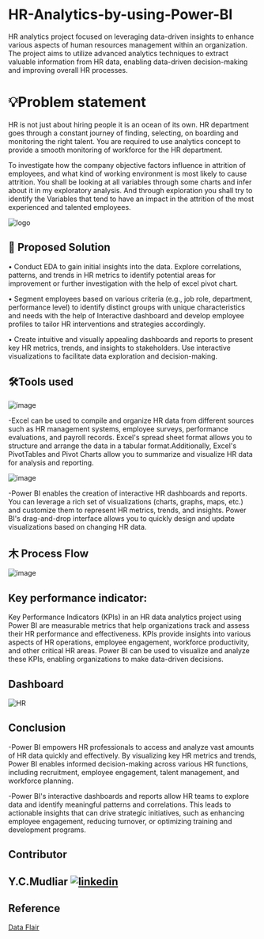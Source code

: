 # HR-Analytics-by-using-Power-BI

HR analytics project focused on leveraging data-driven insights to enhance various aspects of human resources management within an organization. The project aims to utilize advanced analytics techniques to extract valuable information from HR data, enabling data-driven decision-making and improving overall HR processes.

# 💡Problem statement

HR is not just about hiring people it is an ocean of its own. HR department goes through a constant journey of finding, selecting, on boarding and monitoring the right talent. You are required to use analytics concept to provide a smooth monitoring of workforce for the HR department. 

To investigate how the company objective factors influence in attrition of employees, and what kind of working environment is most likely to cause attrition. You shall be looking at all variables through some charts and infer about it in my exploratory analysis. And through exploration you shall try to identify the Variables that tend to have an impact in the attrition of the most experienced and talented employees.

![logo](https://repository-images.githubusercontent.com/187339282/7c567780-798a-11e9-9ee8-b903e63e5182)

## 📝 Proposed Solution

•	Conduct EDA to gain initial insights into the data. Explore correlations, patterns, and trends in HR metrics to identify potential areas for improvement or further investigation with the help of excel pivot chart.

•	Segment employees based on various criteria (e.g., job role, department, performance level) to identify distinct groups with unique characteristics and needs with the help of Interactive dashboard and develop employee profiles to tailor HR interventions and strategies accordingly.

•	Create intuitive and visually appealing dashboards and reports to present key HR metrics, trends, and insights to stakeholders. Use interactive visualizations to facilitate data exploration and decision-making.

## 🛠Tools used

![image](https://github.com/YCMudliar/HR-Analytics-by-using-Power-BI/assets/100325567/2efe49a9-5e8d-411c-9c46-faba13646525)

-Excel can be used to compile and organize HR data from different sources such as HR management systems, employee surveys, performance evaluations, and payroll records. Excel's spread sheet format allows you to structure and arrange the data in a tabular format.Additionally, Excel's PivotTables and Pivot Charts allow you to summarize and visualize HR data for analysis and reporting.

![image](https://github.com/YCMudliar/HR-Analytics-by-using-Power-BI/assets/100325567/46f0931c-9a91-46fc-9887-b84db790a9be)

-Power BI enables the creation of interactive HR dashboards and reports. You can leverage a rich set of visualizations (charts, graphs, maps, etc.) and customize them to represent HR metrics, trends, and insights. Power BI's drag-and-drop interface allows you to quickly design and update visualizations based on changing HR data.

## ⽊ Process Flow

![image](https://github.com/YCMudliar/HR-Analytics-by-using-Power-BI/assets/100325567/9019eac4-1ef1-4f17-b5d4-895a9ab69c52)

## Key performance indicator:

Key Performance Indicators (KPIs) in an HR data analytics project using Power BI are measurable metrics that help organizations track and assess their HR performance and effectiveness. KPIs provide insights into various aspects of HR operations, employee engagement, workforce productivity, and other critical HR areas. Power BI can be used to visualize and analyze these KPIs, enabling organizations to make data-driven decisions. 

## Dashboard

![HR](https://github.com/YCMudliar/HR-Analytics-by-using-Power-BI/assets/100325567/257526be-0857-4ac4-bf0e-1d838f510b12)

## Conclusion

-Power BI empowers HR professionals to access and analyze vast amounts of HR data quickly and effectively. By visualizing key HR metrics and trends, Power BI enables informed decision-making across various HR functions, including recruitment, employee engagement, talent management, and workforce planning.

-Power BI's interactive dashboards and reports allow HR teams to explore data and identify meaningful patterns and correlations. This leads to actionable insights that can drive strategic initiatives, such as enhancing employee engagement, reducing turnover, or optimizing training and development programs.

## Contributor

## Y.C.Mudliar [![linkedin](https://img.shields.io/badge/linkedin-0A66C2?style=for-the-badge&logo=linkedin&logoColor=white)](https://www.linkedin.com/)

## Reference

[Data Flair](https://data-flair.training/blogs/learn-power-bi/)
